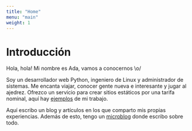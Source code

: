 ```yaml
---
title: "Home"
menu: "main"
weight: 1
---
```


# Introducción

Hola, hola! Mi nombre es Ada, vamos a conocernos \o/

Soy un desarrollador web Python, ingeniero de Linux y administrador de sistemas. Me encanta viajar, conocer gente nueva e interesante y jugar al ajedrez. Ofrezco un servicio para crear sitios estáticos por una tarifa nominal, aquí hay [ejemplos](https://github.com/miraikumiko) de mi trabajo.

Aquí escribo un blog y artículos en los que comparto mis propias experiencias. Además de esto, tengo un [microblog](https://cr8r.gg/@miraikumiko) donde escribo sobre todo.
